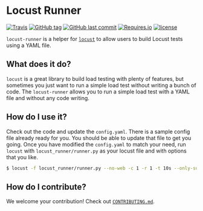 # Locust Runner

[![Travis](https://img.shields.io/travis/hanpeter/locust-runner.svg?logo=travis)](https://travis-ci.org/hanpeter/locust-runner)
[![GitHub tag](https://img.shields.io/github/tag/hanpeter/locust-runner.svg?logo=github)](https://github.com/hanpeter/locust-runner/tags)
[![GitHub last commit](https://img.shields.io/github/last-commit/hanpeter/locust-runner.svg?logo=github)](https://github.com/hanpeter/locust-runner/commits)
[![Requires.io](https://img.shields.io/requires/github/hanpeter/locust-runner.svg)](https://requires.io/github/hanpeter/locust-runner/requirements)
[![license](https://img.shields.io/github/license/hanpeter/locust-runner.svg)](LICENSE)

`locust-runner` is a helper for [`locust`](https://locust.io/) to allow users to build Locust tests using a YAML file.

## What does it do?
`locust` is a great library to build load testing with plenty of features, but sometimes you just want to run a simple load test without writing a bunch of code. The `locust-runner` allows you to run a simple load test with a YAML file and without any code writing.

## How do I use it?
Check out the code and update the `config.yaml`. There is a sample config file already ready for you. You should be able to update that file to get you going. Once you have modified the `config.yaml` to match your need, run `locust` with `locust_runner/runner.py` as your locust file and with options that you like.

```bash
$ locust -f locust_runner/runner.py --no-web -c 1 -r 1 -t 10s --only-summary
```

## How do I contribute?
We welcome your contribution! Check out [`CONTRIBUTING.md`](.github/CONTRIBUTING.md).
